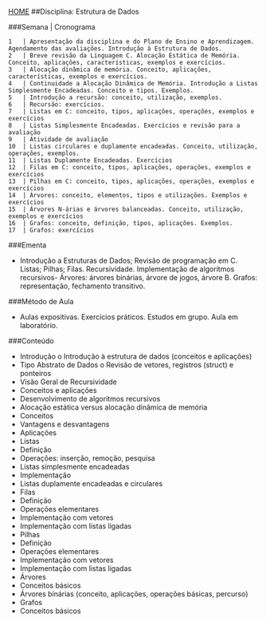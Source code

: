 [HOME](https://github.com/Webschool-io/Ensino-Superior-de-Informatica-GRATUITO) 
##Disciplina: Estrutura de Dados

###Semana | Cronograma
```
1	| Apresentação da disciplina e do Plano de Ensino e Aprendizagem. Agendamento das avaliações. Introdução à Estrutura de Dados.
2	| Breve revisão da Linguagem C. Alocação Estática de Memória. Conceito, aplicações, características, exemplos e exercícios.
3	| Alocação dinâmica de memória. Conceito, aplicações, características, exemplos e exercícios.
4	| Continuidade a Alocação Dinâmica de Memória. Introdução a Listas Simplesmente Encadeadas. Conceito e tipos. Exemplos.
5	| Introdução a recursão: conceito, utilização, exemplos.
6	| Recursão: exercícios.
7	| Listas em C: conceito, tipos, aplicações, operações, exemplos e exercícios
8	| Listas Simplesmente Encadeadas. Exercícios e revisão para a avaliação
9	| Atividade de avaliação
10	| Listas circulares e duplamente encadeadas. Conceito, utilização, operações, exemplos.
11	| Listas Duplamente Encadeadas. Exercícios
12	| Filas em C: conceito, tipos, aplicações, operações, exemplos e exercícios
13	| Pilhas em C: conceito, tipos, aplicações, operações, exemplos e exercícios
14	| Árvores: conceito, elementos, tipos e utilizações. Exemplos e exercícios
15	| Árvores N-árias e árvores balanceadas. Conceito, utilização, exemplos e exercícios
16	| Grafos: conceito, definição, tipos, aplicações. Exemplos.
17	| Grafos: exercícios

```
###Ementa
- Introdução a Estruturas de Dados; Revisão de programação em C. Listas; Pilhas; Filas. Recursividade. Implementação de algoritmos recursivos- Árvores: árvores binárias, árvore de jogos, árvore B. Grafos: representação, fechamento transitivo.

###Método de Aula
- Aulas expositivas. Exercícios práticos. Estudos em grupo. Aula em laboratório.

###Conteúdo
- Introdução o Introdução à estrutura de dados (conceitos e aplicações)
- Tipo Abstrato de Dados o Revisão de vetores, registros (struct) e ponteiros
- Visão Geral de Recursividade
- Conceitos e aplicações
- Desenvolvimento de algoritmos recursivos
- Alocação estática versus alocação dinâmica de memória
- Conceitos
- Vantagens e desvantagens
- Aplicações
- Listas
- Definição
- Operações: inserção, remoção, pesquisa
- Listas simplesmente encadeadas
- Implementação
- Listas duplamente encadeadas e circulares
- Filas
- Definição
- Operações elementares
- Implementação com vetores
- Implementação com listas ligadas
- Pilhas
- Definição
- Operações elementares
- Implementação com vetores
- Implementação com listas ligadas
- Árvores
- Conceitos básicos
- Árvores binárias (conceito, aplicações, operações básicas, percurso)
- Grafos
- Conceitos básicos